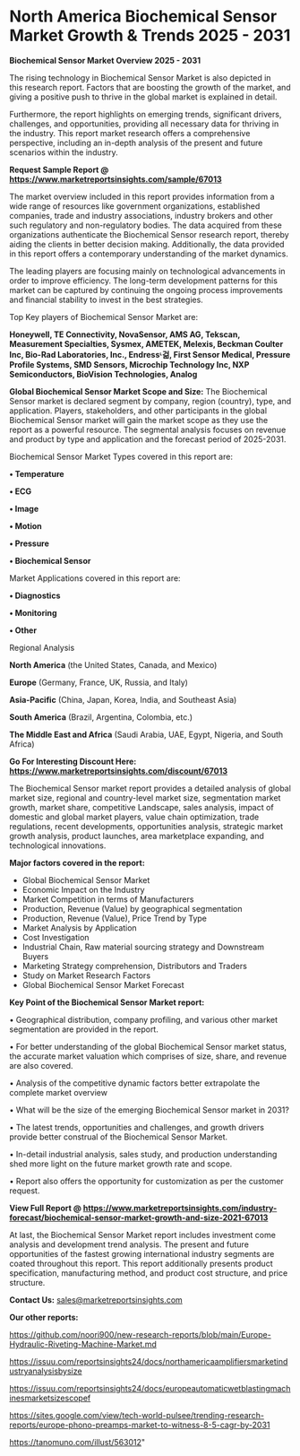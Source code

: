 # North America Biochemical Sensor Market Growth & Trends 2025 - 2031

<Strong> Biochemical Sensor Market Overview 2025 - 2031</strong>

The rising technology in Biochemical Sensor Market is also depicted in this research report. Factors that are boosting the growth of the market, and giving a positive push to thrive in the global market is explained in detail.

Furthermore, the report highlights on emerging trends, significant drivers, challenges, and opportunities, providing all necessary data for thriving in the industry. This report market research offers a comprehensive perspective, including an in-depth analysis of the present and future scenarios within the industry.

<strong>Request Sample Report @ <a href=https://www.marketreportsinsights.com/sample/67013>https://www.marketreportsinsights.com/sample/67013</a></strong>

The market overview included in this report provides information from a wide range of resources like government organizations, established companies, trade and industry associations, industry brokers and other such regulatory and non-regulatory bodies. The data acquired from these organizations authenticate the Biochemical Sensor research report, thereby aiding the clients in better decision making. Additionally, the data provided in this report offers a contemporary understanding of the market dynamics.

The leading players are focusing mainly on technological advancements in order to improve efficiency. The long-term development patterns for this market can be captured by continuing the ongoing process improvements and financial stability to invest in the best strategies.

Top Key players of Biochemical Sensor Market are:

<strong>Honeywell, TE Connectivity, NovaSensor, AMS AG, Tekscan, Measurement Specialties, Sysmex, AMETEK, Melexis, Beckman Coulter Inc, Bio-Rad Laboratories, Inc., Endressᶫ걺, First Sensor Medical, Pressure Profile Systems, SMD Sensors, Microchip Technology Inc, NXP Semiconductors, BioVision Technologies, Analog</strong>

<strong><b>Global Biochemical Sensor Market Scope and Size:</b></strong>
The Biochemical Sensor market is declared segment by company, region (country), type, and application. Players, stakeholders, and other participants in the global Biochemical Sensor market will gain the market scope as they use the report as a powerful resource. The segmental analysis focuses on revenue and product by type and application and the forecast period of 2025-2031.

Biochemical Sensor Market Types covered in this report are:

<strong>• Temperature

• ECG

• Image

• Motion

• Pressure

• Biochemical Sensor</strong>

Market Applications covered in this report are:

<strong>• Diagnostics

• Monitoring

• Other</strong> 

Regional Analysis

<strong>North America</strong> (the United States, Canada, and Mexico)

<strong>Europe</strong> (Germany, France, UK, Russia, and Italy)

<strong>Asia-Pacific</strong> (China, Japan, Korea, India, and Southeast Asia)

<strong>South America</strong> (Brazil, Argentina, Colombia, etc.)

<strong>The Middle East and Africa</strong> (Saudi Arabia, UAE, Egypt, Nigeria, and South Africa)

<strong>Go For Interesting Discount Here: <a href=https://www.marketreportsinsights.com/discount/67013>https://www.marketreportsinsights.com/discount/67013</a></strong>

The Biochemical Sensor market report provides a detailed analysis of global market size, regional and country-level market size, segmentation market growth, market share, competitive Landscape, sales analysis, impact of domestic and global market players, value chain optimization, trade regulations, recent developments, opportunities analysis, strategic market growth analysis, product launches, area marketplace expanding, and technological innovations.

<strong><b>Major factors covered in the report:</b></strong>
<ul>
  <li>Global Biochemical Sensor Market </li>
  <li>Economic Impact on the Industry</li>
  <li>Market Competition in terms of Manufacturers</li>
  <li>Production, Revenue (Value) by geographical segmentation</li>
  <li>Production, Revenue (Value), Price Trend by Type</li>
  <li>Market Analysis by Application</li>
  <li>Cost Investigation</li>
  <li>Industrial Chain, Raw material sourcing strategy and Downstream Buyers</li>
  <li>Marketing Strategy comprehension, Distributors and Traders</li>
  <li>Study on Market Research Factors</li>
  <li>Global Biochemical Sensor Market Forecast</li>
</ul>

<strong><b>Key Point of the Biochemical Sensor Market report:</b></strong>

• Geographical distribution, company profiling, and various other market segmentation are provided in the report.

• For better understanding of the global Biochemical Sensor market status, the accurate market valuation which comprises of size, share, and revenue are also covered.

• Analysis of the competitive dynamic factors better extrapolate the complete market overview

• What will be the size of the emerging Biochemical Sensor market in 2031?

• The latest trends, opportunities and challenges, and growth drivers provide better construal of the Biochemical Sensor Market.

• In-detail industrial analysis, sales study, and production understanding shed more light on the future market growth rate and scope.

• Report also offers the opportunity for customization as per the customer request.

<strong><b>View Full Report @ <a href=https://www.marketreportsinsights.com/industry-forecast/biochemical-sensor-market-growth-and-size-2021-67013>https://www.marketreportsinsights.com/industry-forecast/biochemical-sensor-market-growth-and-size-2021-67013</a></b></strong>


At last, the Biochemical Sensor Market report includes investment come analysis and development trend analysis. The present and future opportunities of the fastest growing international industry segments are coated throughout this report. This report additionally presents product specification, manufacturing method, and product cost structure, and price structure.

<strong>Contact Us:</strong>
sales@marketreportsinsights.com

<strong>Our other reports:</strong>

<a href=https://github.com/noori900/new-research-reports/blob/main/Europe-Hydraulic-Riveting-Machine-Market.md>https://github.com/noori900/new-research-reports/blob/main/Europe-Hydraulic-Riveting-Machine-Market.md</a>

<a href=https://issuu.com/reportsinsights24/docs/northamericaamplifiersmarketindustryanalysisbysize>https://issuu.com/reportsinsights24/docs/northamericaamplifiersmarketindustryanalysisbysize</a>

<a href=https://issuu.com/reportsinsights24/docs/europeautomaticwetblastingmachinesmarketsizescopef>https://issuu.com/reportsinsights24/docs/europeautomaticwetblastingmachinesmarketsizescopef</a>

<a href=https://sites.google.com/view/tech-world-pulsee/trending-research-reports/europe-phono-preamps-market-to-witness-8-5-cagr-by-2031>https://sites.google.com/view/tech-world-pulsee/trending-research-reports/europe-phono-preamps-market-to-witness-8-5-cagr-by-2031</a>

<a href=https://tanomuno.com/illust/563012>https://tanomuno.com/illust/563012</a>"
